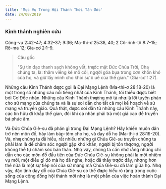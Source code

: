 ```yaml
---
title: 'Mục Vụ Trong Hội Thánh Thời Tân Ƣớc'
date: 24/08/2019
---
```


### Kinh thánh nghiên cứu
Công-vụ 2:42–47; 4:32–37; 9:36; Ma-thi-ơ 25:38, 40; 2 Cô-rinh-tô 8:7–15; Rô-ma 12; Gia-cơ 2:1–9.

> <p>Câu gốc</p>
> "Sự tin đạo thanh sạch không vết, trƣớc mặt Đức Chúa Trời, Cha chúng ta, là: thăm viếng kẻ mồ côi, ngƣời góa bụa trong cơn khốn khó của họ, và giữ lấy mình cho khỏi sự ô uế của thế gian." (Gia-cơ 1:27).

Những câu Kinh Thánh đƣợc gọi là Đại Mạng Lệnh (Ma-thi-ơ 28:18-20) là một trong số những câu nổi tiếng nhất của Kinh Thánh, tối thiểu đƣợc biết bởi Cơ Đốc nhân. Những câu Kinh Thánh thƣờng mô tả nhƣ là lời tuyên phán cho sứ mạng của chúng ta và là sự soi dẫn cho tất cả mọi kế hoạch về sứ mạng và truyền giáo. Quả thật, đƣợc soi dẫn từ những câu Kinh Thánh này, các tín hữu đi khắp thế gian, đôi khi cá nhân phải trả một giá cao để truyền bá phúc âm.

Và Đức Chúa Giê-su đã phán gì trong Đại Mạng Lệnh? Hãy khiến muôn dân trở nên môn đồ, hãy làm báp-têm cho họ, và dạy dỗ họ (Ma-thi-ơ 28:19-20). Và, nhƣ chúng ta đã hiểu, rất nhiều những gì Chúa Giê-su truyền chúng ta phải làm là để chăm sóc ngƣời gặp khó khăn, ngƣời bị tổn thƣơng, ngƣời không thể tự chăm sóc bản thân. Nhƣ vậy, chúng ta cần nhớ rằng những chỉ dẫn cho các môn đồ đầu tiên của Đức Chúa Giê-su không phải là một nhiệm vụ mới, một điều gì đó mà họ đã nghe, hoặc đã thấy trƣớc đây, nhƣng hơn thế nữa là một sự tiếp nối của sứ mạng mà Chúa Giê-su đã làm giữa họ. Nhƣ vậy, đặc tính dạy dỗ của Chúa Giê-su có thể đƣợc hiểu rõ ràng trong cuộc sống của cộng đồng hội thánh mới nhƣ là một phần của việc hoàn thành Đại Mạng Lệnh.